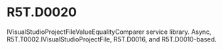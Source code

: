 # R5T.D0020
IVisualStudioProjectFileValueEqualityComparer service library. Async, R5T.T0002.IVisualStudioProjectFile, R5T.D0016, and R5T.D0010-based.
